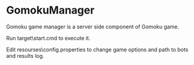 # GomokuManager
Gomoku game manager is a server side component of Gomoku game.

Run target\start.cmd to execute it.

Edit resourses\config.properties to change game options and path to bots and results log.
